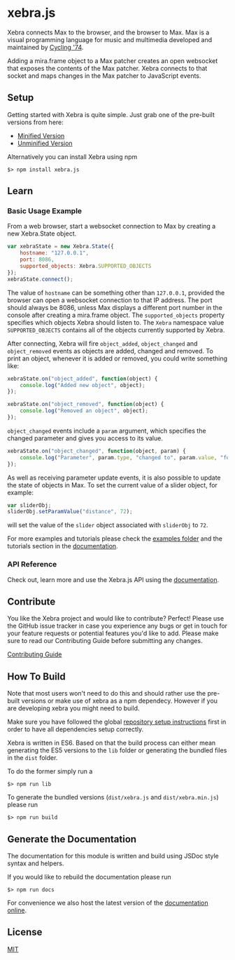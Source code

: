 xebra.js
=============

Xebra connects Max to the browser, and the browser to Max. Max is a visual programming language for music and multimedia developed and maintained by [Cycling '74](https://cycling74.com/).

Adding a mira.frame object to a Max patcher creates an open websocket that exposes the contents of the Max patcher. Xebra connects to that socket and maps changes in the Max patcher to JavaScript events.

## Setup

Getting started with Xebra is quite simple. Just grab one of the pre-built versions from here:

* [Minified Version](https://cycling74.s3.amazonaws.com/download/xebra.min.js)
* [Unminified Version](https://cycling74.s3.amazonaws.com/download/xebra.js)

Alternatively you can install Xebra using npm

```
$> npm install xebra.js
```

## Learn

### Basic Usage Example

From a web browser, start a websocket connection to Max by creating a new Xebra.State object.

```js
var xebraState = new Xebra.State({
	hostname: "127.0.0.1",
	port: 8086,
	supported_objects: Xebra.SUPPORTED_OBJECTS
});
xebraState.connect();
```

The value of `hostname` can be something other than `127.0.0.1`, provided the browser can open a websocket connection to that IP address. The port should always be 8086, unless Max displays a different port number in the console after creating a mira.frame object. The `supported_objects` property specifies which objects Xebra should listen to. The `Xebra` namespace value `SUPPORTED_OBJECTS` contains all of the objects currently supported by Xebra.

After connecting, Xebra will fire `object_added`, `object_changed` and `object_removed` events as objects are added, changed and removed. To print an object, whenever it is added or removed, you could write something like:

```js
xebraState.on("object_added", function(object) {
	console.log("Added new object", object);
});

xebraState.on("object_removed", function(object) {
	console.log("Removed an object", object);
});
```

`object_changed` events include a `param` argument, which specifies the changed parameter and gives you access to its value.

```js
xebraState.on("object_changed", function(object, param) {
	console.log("Parameter", param.type, "changed to", param.value, "for object", object);
});
```

As well as receiving parameter update events, it is also possible to update the state of objects in Max. To set the current value of a slider object, for example:

```js
var sliderObj;
sliderObj.setParamValue("distance", 72);
```
will set the value of the `slider` object associated with `sliderObj` to `72`.

For more examples and tutorials please check the [examples folder](examples) and the tutorials section in the [documentation][documentation].

### API Reference

Check out, learn more and use the Xebra.js API using the [documentation][documentation].

## Contribute

You like the Xebra project and would like to contribute? Perfect! Please use the GitHub issue tracker in case you experience any bugs or get in touch for your feature requests or potential features you'd like to add. Please make sure to read our Contributing Guide before submitting any changes.

[Contributing Guide](../../CONTRIBUTING.md)

## How To Build

Note that most users won't need to do this and should rather use the pre-built versions or make use of xebra as a npm dependecy. However if you are developing xebra you might need to build.

Make sure you have followed the global [repository setup instructions](../../README.md) first in order to have all dependencies setup correctly.

Xebra is written in ES6. Based on that the build process can either mean generating the ES5 versions to the `lib` folder or generating the bundled files in the `dist` folder.

To do the former simply run a

```
$> npm run lib
```

To generate the bundled versions (`dist/xebra.js` and `dist/xebra.min.js`) please run

```
$> npm run build
```

## Generate the Documentation

The documentation for this module is written and build using JSDoc style syntax and helpers.

If you would like to rebuild the documentation please run

```
$> npm run docs
```

For convenience we also host the latest version of the [documentation online][documentation].

## License

[MIT](LICENSE)

[documentation]: https://cycling74.github.io/xebra.js/
